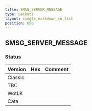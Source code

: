 ```yaml
---
title: SMSG_SERVER_MESSAGE
type: packets
layout: single_markdown_in_list
position: 658
---
```


## SMSG_SERVER_MESSAGE

### Status

Version | Hex | Comment
---------- | ---------- | ---------- 
Classic |  |  
TBC |  |  
WotLK |  |  
Cata |  |  
